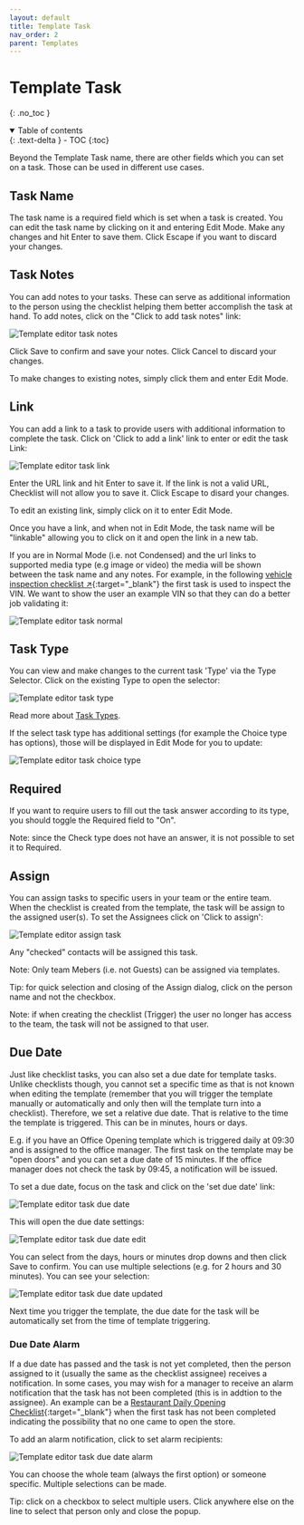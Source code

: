 ```yaml
---
layout: default
title: Template Task
nav_order: 2
parent: Templates
---
```


# Template Task

{: .no_toc }

<details open markdown="block">
  <summary>
    Table of contents
  </summary>
  {: .text-delta }
- TOC
{:toc}
</details>

Beyond the Template Task name, there are other fields which you can set on a task. Those can be used in different use cases.

## Task Name

The task name is a required field which is set when a task is created. You can edit the task name by clicking on it and entering Edit Mode. Make any changes and hit Enter to save them. Click Escape if you want to discard your changes.

## Task Notes

You can add notes to your tasks. These can serve as additional information to the person using the checklist helping them better accomplish the task at hand. To add notes, click on the "Click to add task notes" link:

![Template editor task notes](/assets/images/templates/template-editor-task-notes.png)

Click Save to confirm and save your notes. Click Cancel to discard your changes.

To make changes to existing notes, simply click them and enter Edit Mode.

## Link

You can add a link to a task to provide users with additional information to complete the task. Click on 'Click to add a link' link to enter or edit the task Link:

![Template editor task link](/assets/images/templates/template-editor-task-url.png)

Enter the URL link and hit Enter to save it. If the link is not a valid URL, Checklist will not allow you to save it. Click Escape to disard your changes.

To edit an existing link, simply click on it to enter Edit Mode.

Once you have a link, and when not in Edit Mode, the task name will be "linkable" allowing you to click on it and open the link in a new tab.

If you are in Normal Mode (i.e. not Condensed) and the url links to supported media type (e.g image or video) the media will be shown between the task name and any notes. For example, in the following [vehicle inspection checklist ↗](https://checklist.com/vehicle-inspection-checklist){:target="\_blank"} the first task is used to inspect the VIN. We want to show the user an example VIN so that they can do a better job validating it:

![Template editor task normal](/assets/images/templates/template-editor-task-normal.png)

## Task Type

You can view and make changes to the current task 'Type' via the Type Selector. Click on the existing Type to open the selector:

![Template editor task type](/assets/images/templates/template-editor-task-type.png)

Read more about [Task Types](/checklists/task-types/).

If the select task type has additional settings (for example the Choice type has options), those will be displayed in Edit Mode for you to update:

![Template editor task choice type](/assets/images/templates/template-editor-task-type-choice.png)

## Required

If you want to require users to fill out the task answer according to its type, you should toggle the Required field to "On".

Note: since the Check type does not have an answer, it is not possible to set it to Required.

## Assign

You can assign tasks to specific users in your team or the entire team. When the checklist is created from the template, the task will be assign to the assigned user(s). To set the Assignees click on 'Click to assign':

![Template editor assign task](/assets/images/templates/template-editor-task-assign.png)

Any "checked" contacts will be assigned this task.

Note: Only team Mebers (i.e. not Guests) can be assigned via templates.

Tip: for quick selection and closing of the Assign dialog, click on the person name and not the checkbox.

Note: if when creating the checklist (Trigger) the user no longer has access to the team, the task will not be assigned to that user.

## Due Date

Just like checklist tasks, you can also set a due date for template tasks. Unlike checklists though, you cannot set a specific time as that is not known when editing the template (remember that you will trigger the template manually or automatically and only then will the template turn into a checklist). Therefore, we set a relative due date. That is relative to the time the template is triggered. This can be in minutes, hours or days.

E.g. if you have an Office Opening template which is triggered daily at 09:30 and is assigned to the office manager. The first task on the template may be "open doors" and you can set a due date of 15 minutes. If the office manager does not check the task by 09:45, a notification will be issued.

To set a due date, focus on the task and click on the 'set due date' link:

![Template editor task due date](/assets/images/templates/template-task-due-date.png)

This will open the due date settings:

![Template editor task due date edit](/assets/images/templates/template-task-due-date-edit.png)

You can select from the days, hours or minutes drop downs and then click Save to confirm. You can use multiple selections (e.g. for 2 hours and 30 minutes). You can see your selection:

![Template editor task due date updated](/assets/images/templates/template-task-due-date-saved.png)

Next time you trigger the template, the due date for the task will be automatically set from the time of template triggering.

### Due Date Alarm

If a due date has passed and the task is not yet completed, then the person assigned to it (usually the same as the checklist assignee) receives a notification. In some cases, you may wish for a manager to receive an alarm notification that the task has not been completed (this is in addtion to the assignee). An example can be a [Restaurant Daily Opening Checklist](https://checklist.com/restaurant-daily-opening-checklist "Restaurant Daily Opening Checklist"){:target="\_blank"} when the first task has not been completed indicating the possibility that no one came to open the store.

To add an alarm notification, click to set alarm recipients:

![Template editor task due date alarm](/assets/images/templates/template-task-due-date-alarm.png)

You can choose the whole team (always the first option) or someone specific. Multiple selections can be made.

Tip: click on a checkbox to select multiple users. Click anywhere else on the line to select that person only and close the popup.

